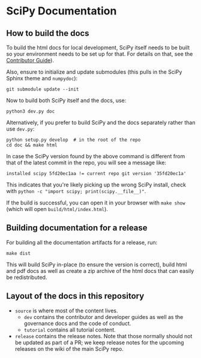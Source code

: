 # SciPy Documentation

## How to build the docs

To build the html docs for local development, SciPy itself needs to be built so your
environment needs to be set up for that.  For details on that, see the
[Contributor Guide](http://scipy.github.io/devdocs/dev/contributor/contributor_toc.html#development-environment)).

Also, ensure to initialize and update submodules (this pulls in the SciPy Sphinx
theme and `numpydoc`):
```
git submodule update --init
```

Now to build both SciPy itself and the docs, use:
```
python3 dev.py doc
```

Alternatively, if you prefer to build SciPy and the docs separately rather
than use `dev.py`:
```
python setup.py develop  # in the root of the repo
cd doc && make html
```

In case the SciPy version found by the above command is different from that of the
latest commit in the repo, you will see a message like:
```
installed scipy 5fd20ec1aa != current repo git version '35fd20ec1a'
```

This indicates that you're likely picking up the wrong SciPy install, check
with `python -c "import scipy; print(scipy.__file__)"`.

If the build is successful, you can open it in your browser with `make show`
(which will open `build/html/index.html`).

## Building documentation for a release

For building all the documentation artifacts for a release, run:
```
make dist
```

This will build SciPy in-place (to ensure the version is correct), build html
and pdf docs as well as create a zip archive of the html docs that can easily
be redistributed.


## Layout of the docs in this repository

- `source` is where most of the content lives.
  - `dev` contains the contributor and developer guides as well as the governance
    docs and the code of conduct.
  - `tutorial` contains all tutorial content.
- `release` contains the release notes. Note that those normally should not be
  updated as part of a PR; we keep release notes for the upcoming releases
  on the wiki of the main SciPy repo.
